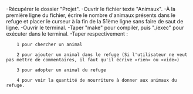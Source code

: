 -Récupérer le dossier "Projet".
-Ouvrir le fichier texte "Animaux".
-À la première ligne du fichier, écrire le nombre d'animaux présents dans le refuge et placer le curseur à la fin de la 51ème ligne sans faire de saut de ligne.
-Ouvrir le terminal.
-Taper "make" pour compiler, puis "./exec" pour exécuter dans le terminal.
-Taper respectivement :

        1 pour chercher un animal

        2 pour ajouter un animal dans le refuge (Si l'utilisateur ne veut pas mettre de commentaires, il faut qu'il écrive «rien» ou «vide»)

        3 pour adopter un animal du refuge

        4 pour voir la quantité de nourriture à donner aux animaux du refuge.



